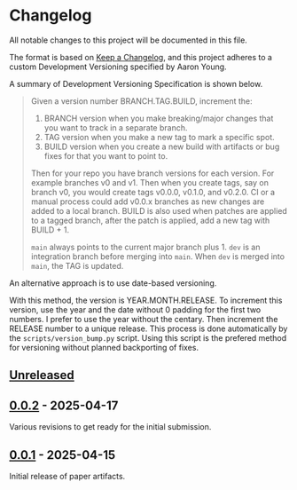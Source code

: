 # Changelog

All notable changes to this project will be documented in this file.

The format is based on [Keep a Changelog](https://keepachangelog.com/en/1.1.0/),
and this project adheres to a custom Development Versioning specified by Aaron Young.

A summary of Development Versioning Specification is shown below.

> Given a version number BRANCH.TAG.BUILD, increment the:
> 1. BRANCH version when you make breaking/major changes that you want to track in a separate branch.
> 2. TAG version when you make a new tag to mark a specific spot.
> 3. BUILD version when you create a new build with artifacts or bug fixes for that you want to point to.
>
> Then for your repo you have branch versions for each version. For example branches v0 and v1. Then when you create tags, say on branch v0, you would create tags v0.0.0, v0.1.0, and v0.2.0.
> CI or a manual process could add v0.0.x branches as new changes are added to a local branch. BUILD is also used when patches are applied to a tagged branch, after the patch is applied, add a new tag with BUILD + 1.
>
> `main` always points to the current major branch plus 1. `dev` is an integration branch before merging into `main`. When `dev` is merged into `main`, the TAG is updated.

An alternative approach is to use date-based versioning.

With this method, the version is YEAR.MONTH.RELEASE. To increment this version, use the year and the date without 0 padding for the first two numbers. I prefer to use the year without the centary. Then increment the RELEASE number to a unique release. This process is done automatically by the `scripts/version_bump.py` script. Using this script is the prefered method for versioning without planned backporting of fixes.

## [Unreleased]

## [0.0.2] - 2025-04-17

Various revisions to get ready for the initial submission.

## [0.0.1] - 2025-04-15

Initial release of paper artifacts.

[unreleased]: https://github.com/ORNL/ChatHPC-ChatKokkos-SC25/compare/v0.0.2...HEAD
[0.0.2]: https://github.com/ORNL/ChatHPC-ChatKokkos-SC25/compare/v0.0.1...v0.0.2
[0.0.1]: https://github.com/ORNL/ChatHPC-ChatKokkos-SC25/releases/tag/v0.0.1
